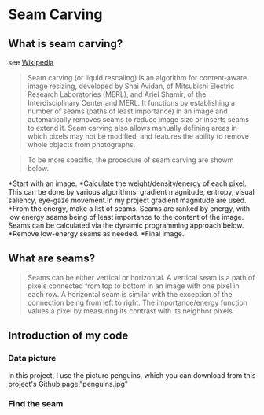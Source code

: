 # Seam Carving


## What is seam carving?
see [Wikipedia](https://en.wikipedia.org/wiki/Seam_carving)

>Seam carving (or liquid rescaling) is an algorithm for content-aware image resizing, developed by Shai Avidan, of Mitsubishi Electric Research Laboratories (MERL), and Ariel Shamir, of the Interdisciplinary Center and MERL. It functions by establishing a number of seams (paths of least importance) in an image and automatically removes seams to reduce image size or inserts seams to extend it. Seam carving also allows manually defining areas in which pixels may not be modified, and features the ability to remove whole objects from photographs.

>To be more specific, the procedure of seam carving are showm below.

*Start with an image.
*Calculate the weight/density/energy of each pixel. This can be done by various algorithms: gradient magnitude, entropy, visual saliency, eye-gaze movement.In my project gradient magnitude are used.
*From the energy, make a list of seams. Seams are ranked by energy, with low energy seams being of least importance to the content of the image. Seams can be calculated via the dynamic programming approach below.
*Remove low-energy seams as needed.
*Final image.


## What are seams?

>Seams can be either vertical or horizontal. A vertical seam is a path of pixels connected from top to bottom in an image with one pixel in each row. A horizontal seam is similar with the exception of the connection being from left to right. The importance/energy function values a pixel by measuring its contrast with its neighbor pixels.

## Introduction of my code

### Data picture
In this project, I use the picture penguins, which you can download from this project's Github page."penguins.jpg"

### Find the seam


